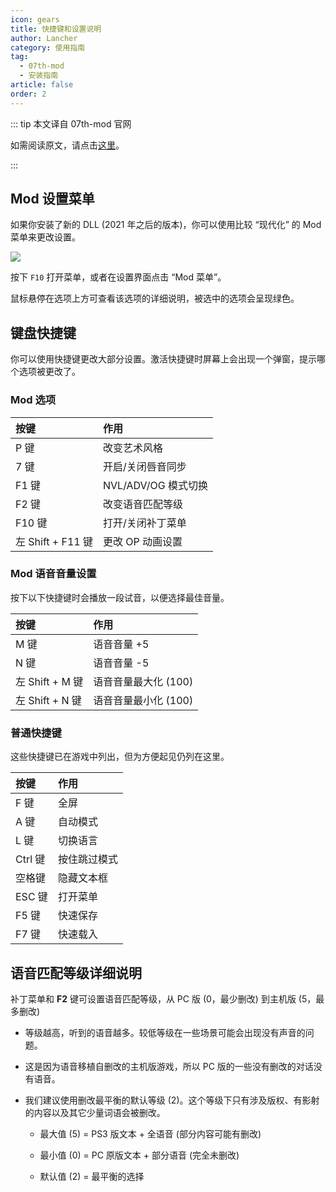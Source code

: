```yaml
---
icon: gears
title: 快捷键和设置说明
author: Lancher
category: 使用指南
tag:
  - 07th-mod
  - 安装指南
article: false
order: 2
---
```


::: tip 本文译自 07th-mod 官网

如需阅读原文，请点击[这里](https://07th-mod.com/wiki/Higurashi/Higurashi-Part-2---Patch-configuration-and-keyboard-shortcuts/)。

:::

## Mod 设置菜单

如果你安装了新的 DLL (2021 年之后的版本)，你可以使用比较 “现代化” 的 Mod 菜单来更改设置。

![](https://cdn.iycx.top/higurashi/guide/6.jpg)  

按下 `F10` 打开菜单，或者在设置界面点击 “Mod 菜单”。

鼠标悬停在选项上方可查看该选项的详细说明，被选中的选项会呈现绿色。

## 键盘快捷键

你可以使用快捷键更改大部分设置。激活快捷键时屏幕上会出现一个弹窗，提示哪个选项被更改了。

### Mod 选项

| 按键 | 作用 |
| :----|:----|
| P 键| 改变艺术风格|
| 7 键| 开启/关闭唇音同步|
| F1 键| NVL/ADV/OG 模式切换|
| F2 键| 改变语音匹配等级|
| F10 键| 打开/关闭补丁菜单|
| 左 Shift + F11 键| 更改 OP 动画设置|

### Mod 语音音量设置

按下以下快捷键时会播放一段试音，以便选择最佳音量。

| 按键 | 作用 |
| :----|:----|
| M 键| 语音音量 +5|
| N 键| 语音音量 -5|
| 左 Shift + M 键|语音音量最大化 (100)|
| 左 Shift + N 键|语音音量最小化 (100)|

### 普通快捷键

这些快捷键已在游戏中列出，但为方便起见仍列在这里。

| 按键 | 作用 |
| :----|:----|
| F 键|全屏|
| A 键|自动模式|
| L 键|切换语言|
| Ctrl 键|按住跳过模式|
| 空格键|隐藏文本框|
| ESC 键|打开菜单|
| F5 键|快速保存|
| F7 键|快速载入|

## 语音匹配等级详细说明

补丁菜单和 **F2** 键可设置语音匹配等级，从 PC 版 (0，最少删改) 到主机版 (5，最多删改)

+ 等级越高，听到的语音越多。较低等级在一些场景可能会出现没有声音的问题。

+ 这是因为语音移植自删改的主机版游戏，所以 PC 版的一些没有删改的对话没有语音。

+ 我们建议使用删改最平衡的默认等级 (2)。这个等级下只有涉及版权、有影射的内容以及其它少量词语会被删改。

    + 最大值 (5) = PS3 版文本 + 全语音 (部分内容可能有删改)

    + 最小值 (0) = PC 原版文本 + 部分语音 (完全未删改)

    + 默认值 (2) = 最平衡的选择



